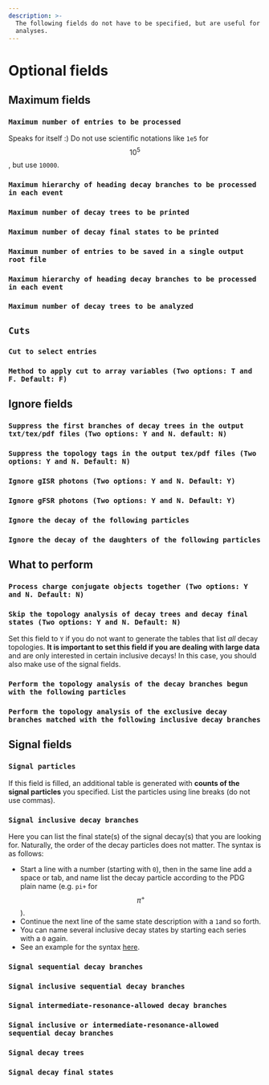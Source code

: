 ```yaml
---
description: >-
  The following fields do not have to be specified, but are useful for larger
  analyses.
---
```


# Optional fields

## Maximum fields

### **`Maximum number of entries to be processed`**

Speaks for itself :\) Do not use scientific notations like `1e5` for $$10^5$$, but use `10000`.

### **`Maximum hierarchy of heading decay branches to be processed in each event`**

### **`Maximum number of decay trees to be printed`**

### **`Maximum number of decay final states to be printed`**

### **`Maximum number of entries to be saved in a single output root file`**

### **`Maximum hierarchy of heading decay branches to be processed in each event`**

### **`Maximum number of decay trees to be analyzed`**

## **`Cuts`**

### **`Cut to select entries`**

### **`Method to apply cut to array variables (Two options: T and F. Default: F)`**

## Ignore fields

### **`Suppress the first branches of decay trees in the output txt/tex/pdf files (Two options: Y and N. default: N)`**

### **`Suppress the topology tags in the output tex/pdf files (Two options: Y and N. Default: N)`**

### **`Ignore gISR photons (Two options: Y and N. Default: Y)`**

### **`Ignore gFSR photons (Two options: Y and N. Default: Y)`**

### **`Ignore the decay of the following particles`**

### **`Ignore the decay of the daughters of the following particles`**

## What to perform

### **`Process charge conjugate objects together (Two options: Y and N. Default: N)`**

### **`Skip the topology analysis of decay trees and decay final states (Two options: Y and N. Default: N)`**

Set this field to `Y` if you do not want to generate the tables that list _all_ decay topologies. **It is important to set this field if you are dealing with large data** and are only interested in certain inclusive decays! In this case, you should also make use of the signal fields.

### **`Perform the topology analysis of the decay branches begun with the following particles`**

### **`Perform the topology analysis of the exclusive decay branches matched with the following inclusive decay branches`**

## Signal fields

### **`Signal particles`**

If this field is filled, an additional table is generated with **counts of the signal particles** you specified. List the particles using line breaks \(do not use commas\).

### **`Signal inclusive decay branches`**

Here you can list the final state\(s\) of the signal decay\(s\) that you are looking for. Naturally, the order of the decay particles does not matter. The syntax is as follows:

* Start a line with a number \(starting with `0`\), then in the same line add a space or tab, and name list the decay particle according to the PDG plain name \(e.g. `pi+` for $$\pi^+$$\).
* Continue the next line of the same state description with a `1`and so forth.
* You can name several inclusive decay states by starting each series with a `0` again.
* See an example for the syntax [here](https://github.com/redeboer/BOSS_Afterburner/blob/master/boss/workarea/Analysis/TopoAna/v1.6.9/tutorials/ta4_signals/ta42_sig_inc_evt_brs/ta423/uubar_topoana.card).

### **`Signal sequential decay branches`**

### **`Signal inclusive sequential decay branches`**

### **`Signal intermediate-resonance-allowed decay branches`**

### **`Signal inclusive or intermediate-resonance-allowed sequential decay branches`**

### **`Signal decay trees`**

### **`Signal decay final states`**

